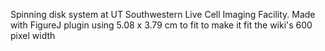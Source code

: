 Spinning disk system at UT Southwestern Live Cell Imaging Facility.  Made with FigureJ plugin using 5.08 x 3.79 cm to fit to make it fit the wiki's 600 pixel width
